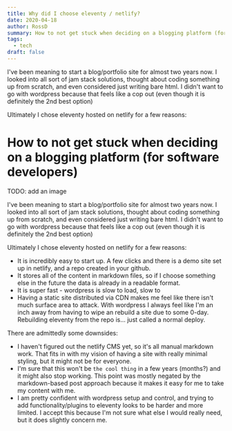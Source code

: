 ```yaml
---
title: Why did I choose eleventy / netlify?
date: 2020-04-18
author: RossD
summary: How to not get stuck when deciding on a blogging platform (for software developers)
tags:
  - tech
draft: false
---
```

I've been meaning to start a blog/portfolio site for almost two years now. I looked into all sort of jam stack solutions, thought about coding something up from scratch, and even considered just writing bare html. I didn't want to go with wordpress because that feels like a cop out (even though it is definitely the 2nd best option) 

Ultimately I chose eleventy hosted on netlify for a few reasons:
<!-- excerpt -->

# How to not get stuck when deciding on a blogging platform (for software developers)
TODO: add an image

I've been meaning to start a blog/portfolio site for almost two years now. I looked into all sort of jam stack solutions, thought about coding something up from scratch, and even considered just writing bare html. I didn't want to go with wordpress because that feels like a cop out (even though it is definitely the 2nd best option) 

Ultimately I chose eleventy hosted on netlify for a few reasons:

- It is incredibly easy to start up. A few clicks and there is a demo site set up in netlify, and a repo created in your github.
- It stores all of the content in markdown files, so if I choose something else in the future the data is already in a readable format.
- It is super fast - wordpress is slow to load, slow to 
- Having a static site distributed via CDN makes me feel like there isn't much surface area to attack. With wordpress I always feel like I'm an inch away from having to wipe an rebuild a site due to some 0-day. Rebuilding eleventy from the repo is... just called a normal deploy.

There are admittedly some downsides:
- I haven't figured out the netlify CMS yet, so it's all manual markdown work. That fits in with my vision of having a site with really minimal styling, but it might not be for everyone.
- I'm sure that this won't be `the cool thing` in a few years (months?) and it might also stop working. This point was mostly negated by the markdown-based post approach because it makes it easy for me to take my content with me.
- I am pretty confident with wordpress setup and control, and trying to add functionality/plugins to eleventy looks to be harder and more limited. I accept this because I'm not sure what else I would really need, but it does slightly concern me.